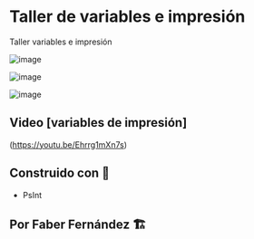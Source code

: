 # Taller de variables e impresión
Taller variables e impresión 


![image](https://user-images.githubusercontent.com/76182994/199121894-73c218ce-2270-47ff-90c8-9f50bb0a04e5.png)

![image](https://user-images.githubusercontent.com/76182994/199122043-d4df9d4e-4132-4833-aaea-50fce1018413.png)

![image](https://user-images.githubusercontent.com/76182994/199121806-e2816be3-20ac-4a8b-942d-2f22c782853d.png)

## Video [variables de impresión]
(https://youtu.be/Ehrrg1mXn7s)

## Construido con :wrench:

- PsInt 

## Por Faber Fernández :building_construction:


